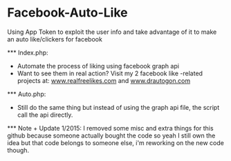 Facebook-Auto-Like
==================

Using App Token to exploit the user info and take advantage of it to make an auto like/clickers for facebook

*** Index.php:
- Automate the process of liking using facebook graph api
- Want to see them in real action? Visit my 2 facebook like -related projects at: www.realfreelikes.com and www.drautogon.com

***  Auto.php:
- Still do the same thing but instead of using the graph api file, the script call the api directly.

*** Note + Update 1/2015: I removed some misc and extra things for this github because someone actually bought the code so yeah I still own the idea but that code belongs to someone else, i'm reworking on the new code though.
